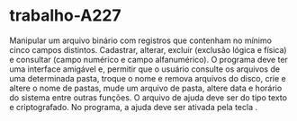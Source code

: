 # trabalho-A227
Manipular um arquivo binário com registros que contenham no mínimo cinco campos distintos. Cadastrar, alterar, excluir
(exclusão lógica e física) e consultar (campo numérico e campo alfanumérico).
O programa deve ter uma interface amigável e, permitir que o usuário consulte os arquivos de
uma determinada pasta, troque o nome e remova arquivos do disco, crie e altere o nome de
pastas, mude um arquivo de pasta, altere data e horário do sistema entre outras funções.
O arquivo de ajuda deve ser do tipo texto e criptografado. No programa, a ajuda deve ser ativada
pela tecla <F1>.
